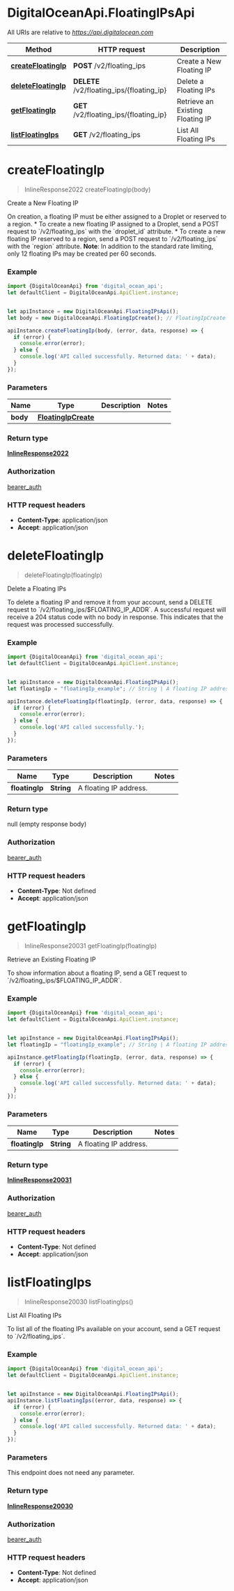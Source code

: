 # DigitalOceanApi.FloatingIPsApi

All URIs are relative to *https://api.digitalocean.com*

Method | HTTP request | Description
------------- | ------------- | -------------
[**createFloatingIp**](FloatingIPsApi.md#createFloatingIp) | **POST** /v2/floating_ips | Create a New Floating IP
[**deleteFloatingIp**](FloatingIPsApi.md#deleteFloatingIp) | **DELETE** /v2/floating_ips/{floating_ip} | Delete a Floating IPs
[**getFloatingIp**](FloatingIPsApi.md#getFloatingIp) | **GET** /v2/floating_ips/{floating_ip} | Retrieve an Existing Floating IP
[**listFloatingIps**](FloatingIPsApi.md#listFloatingIps) | **GET** /v2/floating_ips | List All Floating IPs

<a name="createFloatingIp"></a>
# **createFloatingIp**
> InlineResponse2022 createFloatingIp(body)

Create a New Floating IP

On creation, a floating IP must be either assigned to a Droplet or reserved to a region. * To create a new floating IP assigned to a Droplet, send a POST   request to &#x60;/v2/floating_ips&#x60; with the &#x60;droplet_id&#x60; attribute.  * To create a new floating IP reserved to a region, send a POST request to   &#x60;/v2/floating_ips&#x60; with the &#x60;region&#x60; attribute.  **Note**:  In addition to the standard rate limiting, only 12 floating IPs may be created per 60 seconds.

### Example
```javascript
import {DigitalOceanApi} from 'digital_ocean_api';
let defaultClient = DigitalOceanApi.ApiClient.instance;


let apiInstance = new DigitalOceanApi.FloatingIPsApi();
let body = new DigitalOceanApi.FloatingIpCreate(); // FloatingIpCreate | 

apiInstance.createFloatingIp(body, (error, data, response) => {
  if (error) {
    console.error(error);
  } else {
    console.log('API called successfully. Returned data: ' + data);
  }
});
```

### Parameters

Name | Type | Description  | Notes
------------- | ------------- | ------------- | -------------
 **body** | [**FloatingIpCreate**](FloatingIpCreate.md)|  | 

### Return type

[**InlineResponse2022**](InlineResponse2022.md)

### Authorization

[bearer_auth](../README.md#bearer_auth)

### HTTP request headers

 - **Content-Type**: application/json
 - **Accept**: application/json

<a name="deleteFloatingIp"></a>
# **deleteFloatingIp**
> deleteFloatingIp(floatingIp)

Delete a Floating IPs

To delete a floating IP and remove it from your account, send a DELETE request to &#x60;/v2/floating_ips/$FLOATING_IP_ADDR&#x60;.  A successful request will receive a 204 status code with no body in response. This indicates that the request was processed successfully. 

### Example
```javascript
import {DigitalOceanApi} from 'digital_ocean_api';
let defaultClient = DigitalOceanApi.ApiClient.instance;


let apiInstance = new DigitalOceanApi.FloatingIPsApi();
let floatingIp = "floatingIp_example"; // String | A floating IP address.

apiInstance.deleteFloatingIp(floatingIp, (error, data, response) => {
  if (error) {
    console.error(error);
  } else {
    console.log('API called successfully.');
  }
});
```

### Parameters

Name | Type | Description  | Notes
------------- | ------------- | ------------- | -------------
 **floatingIp** | **String**| A floating IP address. | 

### Return type

null (empty response body)

### Authorization

[bearer_auth](../README.md#bearer_auth)

### HTTP request headers

 - **Content-Type**: Not defined
 - **Accept**: application/json

<a name="getFloatingIp"></a>
# **getFloatingIp**
> InlineResponse20031 getFloatingIp(floatingIp)

Retrieve an Existing Floating IP

To show information about a floating IP, send a GET request to &#x60;/v2/floating_ips/$FLOATING_IP_ADDR&#x60;.

### Example
```javascript
import {DigitalOceanApi} from 'digital_ocean_api';
let defaultClient = DigitalOceanApi.ApiClient.instance;


let apiInstance = new DigitalOceanApi.FloatingIPsApi();
let floatingIp = "floatingIp_example"; // String | A floating IP address.

apiInstance.getFloatingIp(floatingIp, (error, data, response) => {
  if (error) {
    console.error(error);
  } else {
    console.log('API called successfully. Returned data: ' + data);
  }
});
```

### Parameters

Name | Type | Description  | Notes
------------- | ------------- | ------------- | -------------
 **floatingIp** | **String**| A floating IP address. | 

### Return type

[**InlineResponse20031**](InlineResponse20031.md)

### Authorization

[bearer_auth](../README.md#bearer_auth)

### HTTP request headers

 - **Content-Type**: Not defined
 - **Accept**: application/json

<a name="listFloatingIps"></a>
# **listFloatingIps**
> InlineResponse20030 listFloatingIps()

List All Floating IPs

To list all of the floating IPs available on your account, send a GET request to &#x60;/v2/floating_ips&#x60;.

### Example
```javascript
import {DigitalOceanApi} from 'digital_ocean_api';
let defaultClient = DigitalOceanApi.ApiClient.instance;


let apiInstance = new DigitalOceanApi.FloatingIPsApi();
apiInstance.listFloatingIps((error, data, response) => {
  if (error) {
    console.error(error);
  } else {
    console.log('API called successfully. Returned data: ' + data);
  }
});
```

### Parameters
This endpoint does not need any parameter.

### Return type

[**InlineResponse20030**](InlineResponse20030.md)

### Authorization

[bearer_auth](../README.md#bearer_auth)

### HTTP request headers

 - **Content-Type**: Not defined
 - **Accept**: application/json

